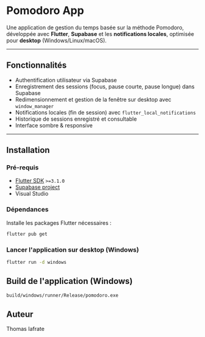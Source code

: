 # Pomodoro App

Une application de gestion du temps basée sur la méthode Pomodoro, développée avec **Flutter**, **Supabase** et les **notifications locales**, optimisée pour **desktop** (Windows/Linux/macOS).

---

##  Fonctionnalités

- Authentification utilisateur via Supabase  
- Enregistrement des sessions (focus, pause courte, pause longue) dans Supabase  
- Redimensionnement et gestion de la fenêtre sur desktop avec `window_manager`  
- Notifications locales (fin de session) avec `flutter_local_notifications`  
- Historique de sessions enregistré et consultable  
- Interface sombre & responsive  

---

## Installation

### Pré-requis

- [Flutter SDK](https://flutter.dev/docs/get-started/install) `>=3.1.0`
- [Supabase project](https://supabase.io)
- Visual Studio 

### Dépendances

Installe les packages Flutter nécessaires :

```bash
flutter pub get
```

### Lancer l'application sur desktop (Windows)

```bash
flutter run -d windows
```


## Build de l'application (Windows)

```bash
build/windows/runner/Release/pomodoro.exe
```

## Auteur

Thomas Iafrate
